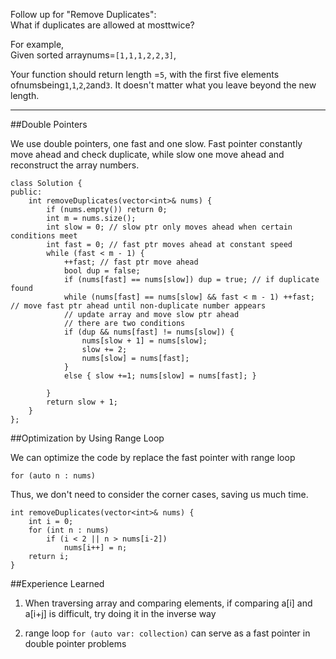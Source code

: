Follow up for "Remove Duplicates":  
What if duplicates are allowed at mosttwice?

For example,  
Given sorted arraynums=`[1,1,1,2,2,3]`,

Your function should return length =`5`, with the first five elements ofnumsbeing`1`,`1`,`2`,`2`and`3`. It doesn't matter what you leave beyond the new length.



---



##Double Pointers


We use double pointers, one fast and one slow. Fast pointer constantly move ahead and check duplicate, while slow one move ahead and reconstruct the array numbers.


```
class Solution {
public:
    int removeDuplicates(vector<int>& nums) {
        if (nums.empty()) return 0;
        int m = nums.size();
        int slow = 0; // slow ptr only moves ahead when certain conditions meet
        int fast = 0; // fast ptr moves ahead at constant speed
        while (fast < m - 1) {
            ++fast; // fast ptr move ahead
            bool dup = false;
            if (nums[fast] == nums[slow]) dup = true; // if duplicate found 
            while (nums[fast] == nums[slow] && fast < m - 1) ++fast; // move fast ptr ahead until non-duplicate number appears
            // update array and move slow ptr ahead
            // there are two conditions
            if (dup && nums[fast] != nums[slow]) { 
                nums[slow + 1] = nums[slow]; 
                slow += 2;
                nums[slow] = nums[fast]; 
            }
            else { slow +=1; nums[slow] = nums[fast]; }

        }
        return slow + 1;
    }
};
```


##Optimization by Using Range Loop

We can optimize the code by replace the fast pointer with range loop


```
for (auto n : nums)
```

Thus, we don't need to consider the corner cases, saving us much time.


```
int removeDuplicates(vector<int>& nums) {
    int i = 0;
    for (int n : nums)
        if (i < 2 || n > nums[i-2])
            nums[i++] = n;
    return i;
}
```


##Experience Learned

1. When traversing array and comparing elements, if comparing a[i] and a[i+j] is difficult, try doing it in the inverse way


2. range loop `for (auto var: collection)` can serve as a fast pointer in double pointer problems

